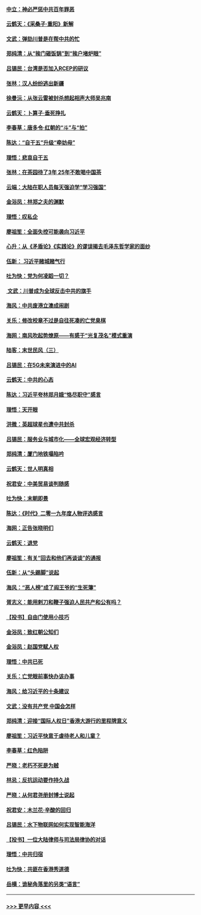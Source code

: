 #### [中立：神必严惩中共百年罪恶](../pages/nsc993/n11744970.md?t=12252133) 
#### [云鹤天：《采桑子‧重阳》新解](../pages/nsc993/n11744948.md?t=12252133) 
#### [文武：弹劾川普是在帮中共的忙](../pages/nsc993/n11744758.md?t=12252133) 
#### [郑纯清：从“挨门砸饭锅”到“挨户堵炉眼”](../pages/nsc993/n11744745.md?t=12252133) 
#### [吕锡民：台湾是否加入RCEP的研议](../pages/nsc993/n11744701.md?t=12252133) 
#### [张林：汉人纷纷逃出新疆](../pages/nsc993/n11743530.md?t=12252133) 
#### [徐曼沅：从张云雷被封杀想起相声大师吴兆南](../pages/nsc993/n11741816.md?t=12252133) 
#### [云鹤天：卜算子‧垂死挣扎](../pages/nsc993/n11739956.md?t=12252133) 
#### [李春草：唐多令‧红朝的“斗”与“拍”](../pages/nsc993/n11739830.md?t=12252133) 
#### [陈达：“自干五”升级“牵妨母”](../pages/nsc993/n11739724.md?t=12252133) 
#### [理悟：悲哀自干五](../pages/nsc993/n11739547.md?t=12252133) 
#### [张林：在茶园待了3年 25年不敢喝中国茶](../pages/nsc993/n11739240.md?t=12252133) 
#### [云端：大陆在职人员每天强迫学“学习强国”](../pages/nsc993/n11738735.md?t=12252133) 
#### [金浴凤：林郑之夫的渊默](../pages/nsc993/n11737735.md?t=12252133) 
#### [理悟：叹私企](../pages/nsc993/n11737715.md?t=12252133) 
#### [廖祖笙：全面失控可能袭向习近平](../pages/nsc993/n11737704.md?t=12252133) 
#### [心升：从《矛盾论》《实践论》的谬误揭去毛泽东哲学家的面纱](../pages/nsc993/n11736962.md?t=12252133) 
#### [伍新： 习近平赌城赌气行](../pages/nsc993/n11736929.md?t=12252133) 
#### [吐为快：党为何凌蹈一切？](../pages/nsc993/n11736915.md?t=12252133) 
#### [ 文武：川普成为全球反击中共的旗手](../pages/nsc993/n11736882.md?t=12252133) 
#### [海风：中共废港立澳成闹剧](../pages/nsc993/n11735857.md?t=12252133) 
#### [关乐：修改校章不过是自往死凑的亡党臭棋](../pages/nsc993/n11735097.md?t=12252133) 
#### [海网：南风吹起势燎原——有感于“光复茂名”模式重演](../pages/nsc993/n11732308.md?t=12252133) 
#### [陆客：末世民风（三）](../pages/nsc993/n11732211.md?t=12252133) 
#### [吕锡民：在5G未来演进中的AI](../pages/nsc993/n11730010.md?t=12252133) 
#### [云鹤天：中共的心态](../pages/nsc993/n11729906.md?t=12252133) 
#### [陈达：习近平夸林郑月娥“恪尽职守”感言](../pages/nsc993/n11729881.md?t=12252133) 
#### [理悟：天开眼](../pages/nsc993/n11729699.md?t=12252133) 
#### [洪微：英超球星也遭中共封杀](../pages/nsc993/n11727243.md?t=12252133) 
#### [吕锡民：服务业与城市化——全球宏观经济转型](../pages/nsc993/n11725845.md?t=12252133) 
#### [郑纯清：厦门地铁塌陷吟](../pages/nsc993/n11725813.md?t=12252133) 
#### [云鹤天：世人明真相](../pages/nsc993/n11725621.md?t=12252133) 
#### [祝君安：中美贸易谈判随感](../pages/nsc993/n11725609.md?t=12252133) 
#### [吐为快：末朝即景](../pages/nsc993/n11723365.md?t=12252133) 
#### [陈达：《时代》二零一九年度人物评选感言](../pages/nsc993/n11723337.md?t=12252133) 
#### [海网：正告张晓明们](../pages/nsc993/n11723228.md?t=12252133) 
#### [云鹤天：退党](../pages/nsc993/n11723056.md?t=12252133) 
#### [廖祖笙：有关“回去和他们再谈谈”的通报](../pages/nsc993/n11722442.md?t=12252133) 
#### [伍新：从“头踢脚”说起](../pages/nsc993/n11722429.md?t=12252133) 
#### [海风：“恶人榜”成了阎王爷的“生死簿”](../pages/nsc993/n11722272.md?t=12252133) 
#### [胥志义：能用剌刀和鞭子强迫人民共产和公有吗？](../pages/nsc993/n11720569.md?t=12252133) 
#### [【投书】自由门使用小技巧](../pages/nsc993/n11720180.md?t=12252133) 
#### [金浴凤：致红朝公知们](../pages/nsc993/n11720563.md?t=12252133) 
#### [金浴凤：赵国党赋人权](../pages/nsc993/n11720533.md?t=12252133) 
#### [理悟：中共已死](../pages/nsc993/n11720233.md?t=12252133) 
#### [关乐：亡党眼前事快办该办事](../pages/nsc993/n11719160.md?t=12252133) 
#### [海风：给习近平的十条建议](../pages/nsc993/n11717616.md?t=12252133) 
#### [文武：没有共产党 中国会怎样](../pages/nsc993/n11717584.md?t=12252133) 
#### [郑纯清：迎接“国际人权日”香港大游行的里程牌意义](../pages/nsc993/n11717417.md?t=12252133) 
#### [廖祖笙：习近平快意于虐待老人和儿童？](../pages/nsc993/n11715313.md?t=12252133) 
#### [李春草：红色陷阱](../pages/nsc993/n11715029.md?t=12252133) 
#### [严晓：老朽不死是为贼](../pages/nsc993/n11712910.md?t=12252133) 
#### [林忌：反抗运动要作持久战](../pages/nsc993/n11712623.md?t=12252133) 
#### [严晓：从何君尧册封博士说起](../pages/nsc993/n11712465.md?t=12252133) 
#### [祝君安：木兰花·辛酸的回归](../pages/nsc993/n11712381.md?t=12252133) 
#### [吕锡民：水下物联网如何实现智能海洋](../pages/nsc993/n11711158.md?t=12252133) 
#### [【投书】一位大陆律师与司法局律协的对话](../pages/nsc993/n11709675.md?t=12252133) 
#### [理悟：中共归宿](../pages/nsc993/n11710059.md?t=12252133) 
#### [吐为快：共匪在香港秀道德](../pages/nsc993/n11709979.md?t=12252133) 
#### [岳横：诡秘角落里的另类“语言”](../pages/nsc993/n11709792.md?t=12252133) 

----
#### [ >>> 更早内容 <<< ](../indexes/nsc993-earlier.md)
